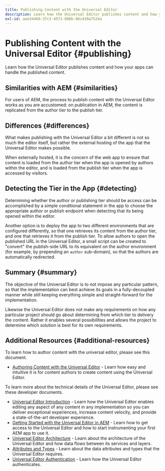 ```yaml
---
title: Publishing Content with the Universal Editor
description: Learn how the Universal Editor publishes content and how your apps can handle the published content.
exl-id: aee34469-37c2-4571-806b-06c439a7524a
---
```


# Publishing Content with the Universal Editor {#publishing}

Learn how the Universal Editor publishes content and how your apps can handle the published content.

## Similarities with AEM {#similarities}

For users of AEM, the process to publish content with the Universal Editor works as you are accustomed: on publication in AEM, the content is replicated from the author tier to the publish tier.

## Differences {#differences}

What makes publishing with the Universal Editor a bit different is not so much the editor itself, but rather the external hosting of the app that the Universal Editor makes possible.

When externally hosted, it is the concern of the web app to ensure that content is loaded from the author tier when the app is opened by authors within the editor, and is loaded from the publish tier when the app is accessed by visitors.

## Detecting the Tier in the App {#detecting}

Determining whether the author or publishing tier should be access can be accomplished by a simple conditional statement in the app to choose the appropriate author or publish endpoint when detecting that its being opened within the editor.

Another option is to deploy the app to two different environments that are configured differently, so that one retrieves its content from the author tier, and one that retrieves it from the publish tier. To allow authors to open the published URL in the Universal Editor, a small script can  be created to "convert" the publish-side URL to its equivalent on the author environment (for example, by prepending an `author` sub-domain), so that the authors are automatically redirected.

## Summary {#summary}

The objective of the Universal Editor is to not impose any particular pattern, so that the implementation can best achieve its goals in a fully-decoupled manner while still keeping everything simple and straight-forward for the implementation.

Likewise the Universal Editor does not make any requirements on how any particular project should go about determining from which tier to delivery the content. Rather it enables several possibilities and allows the project to determine which solution is best for its own requirements.

## Additional Resources {#additional-resources}

To learn how to author content with the universal editor, please see this document.

* [Authoring Content with the Universal Editor](authoring.md) - Learn how easy and intuitive it is for content authors to create content using the Universal Editor.

To learn more about the technical details of the Universal Editor, please see these developer documents.

* [Universal Editor Introduction](/help/implementing/universal-editor/introduction.md) - Learn how the Universal Editor enables editing any aspect of any content in any implementation so you can deliver exceptional experiences, increase content velocity, and provide a state-of-the-art developer experience.
* [Getting Started with the Universal Editor in AEM](/help/implementing/universal-editor/getting-started.md) - Learn how to get access to the Universal Editor and how to start instrumenting your first AEM app to use it.
* [Universal Editor Architecture](/help/implementing/universal-editor/architecture.md) - Learn about the architecture of the Universal Editor and how data flows between its services and layers.
* [Attributes and Types](/help/implementing/universal-editor/attributes-types.md) - Learn about the data attributes and types that the Universal Editor requires.
* [Universal Editor Authentication](/help/implementing/universal-editor/authentication.md) - Learn how the Universal Editor authenticates.

